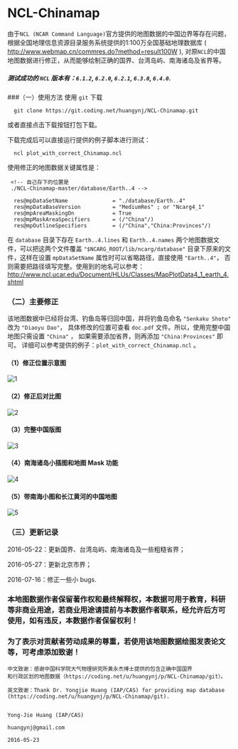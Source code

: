 # NCL-Chinamap
由于```NCL (NCAR Command Language)```官方提供的地图数据的中国边界等存在问题，
根据全国地理信息资源目录服务系统提供的1:100万全国基础地理数据库 ( http://www.webmap.cn/commres.do?method=result100W ),
对原```NCL```的中国地图数据进行修正，从而能够绘制正确的国界、台湾岛屿、南海诸岛及省界等。


##### 测试成功的 `NCL` 版本有：`6.1.2`, `6.2.0`, `6.2.1`, `6.3.0`, `6.4.0`.

###（一）使用方法
使用 `git` 下载
```
  git clone https://git.coding.net/huangynj/NCL-Chinamap.git
```
或者直接点击下载按钮打包下载。

下载完成后可以直接运行提供的例子脚本进行测试：
```
  ncl plot_with_correct_Chinamap.ncl
```

使用修正的地图数据关键属性是：
```
 <!-- 自己存下的位置是
 ./NCL-Chinamap-master/database/Earth..4 -->

  res@mpDataSetName              = "./database/Earth..4"
  res@mpDataBaseVersion          = "MediumRes" ; or "Ncarg4_1"
  res@mpAreaMaskingOn            = True
  res@mpMaskAreaSpecifiers       = (/"China"/)
  res@mpOutlineSpecifiers        = (/"China","China:Provinces"/)
```
在 `database` 目录下存在 `Earth..4.lines` 和 `Earth..4.names` 
两个地图数据文件，可以把这两个文件覆盖 `"$NCARG_ROOT/lib/ncarg/database"` 
目录下原来的文件，这样在设置 `mpDataSetName` 属性时可以省略路径，直接使用 `"Earth..4"`，
否则需要把路径填写完整。使用到的地名可以参考：
  http://www.ncl.ucar.edu/Document/HLUs/Classes/MapPlotData4_1_earth_4.shtml

### （二）主要修正
该地图数据中已经将台湾、钓鱼岛等归回中国，并将钓鱼岛命名 `"Senkaku Shoto"` 改为 `"Diaoyu Dao"`，
具体修改的位置可查看 `doc.pdf` 文件。所以，使用完整中国地图只需设置 `"China"` ，
如果需要添加省界，则再添加 `"China:Provinces"` 即可。
详细可以参考提供的例子：`plot_with_correct_Chinamap.ncl` 。

#### （1）修正位置示意图
![1][1]

#### （2）修正后对比图
![2][2]

#### （3）完整中国版图
![3][3]

#### （4）南海诸岛小插图和地图 Mask 功能
![4][4]

#### （5）带南海小图和长江黄河的中国地图
![5][5]


### （三）更新记录

2016-05-22：更新国界、台湾岛屿、南海诸岛及一些粗糙省界；

2016-05-27：更新北京市界；

2016-07-16：修正一些小 bugs.


### 本地图数据作者保留著作权和最终解释权，本数据可用于教育，科研等非商业用途，若商业用途请提前与本数据作者联系，经允许后方可使用，如有违反，本数据作者保留权利！
### 为了表示对贡献者劳动成果的尊重，若使用该地图数据绘图发表论文等，可考虑添加致谢！


```
中文致谢：感谢中国科学院大气物理研究所黄永杰博士提供的包含正确中国国界
和行政区划的地图数据（https://coding.net/u/huangynj/p/NCL-Chinamap/git）。

英文致谢：Thank Dr. Yongjie Huang (IAP/CAS) for providing map database 
(https://coding.net/u/huangynj/p/NCL-Chinamap/git).


Yong-Jie Huang (IAP/CAS) 

huangynj@gmail.com

2016-05-23
```

[1]: http://bbs.06climate.com/data/attachment/forum/201605/23/163019nbumte0zmvzkr0tt.png
[2]: http://bbs.06climate.com/data/attachment/forum/201605/23/163020y3o0b0gdll6th2zp.png
[3]: http://bbs.06climate.com/data/attachment/forum/201605/23/163020lanad0ais7n76cgc.png
[4]: http://bbs.06climate.com/data/attachment/forum/201605/27/201628x317lcnoird7doer.png
[5]: http://bbs.06climate.com/data/attachment/album/201612/02/085435s333q24y4ql9p346.png
